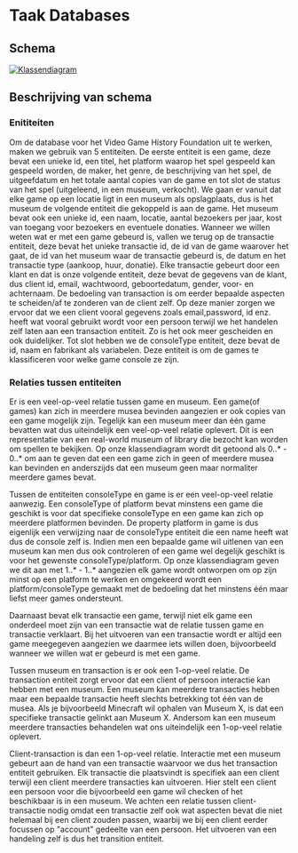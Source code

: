 # Taak Databases

## Schema  

[![Klassendiagram](https://mermaid.ink/img/pako:eNqNVMGOmzAU_BXLxyobBUiyAVU9NLvdS7eqmlxaIVVeeKRWjY1ss20a5d_7bEjA7GEXDuDx4Dczz-ZEC1UCzWghmDF3nB00q3NZcg2F5UqSj_tc-jnywGogp1wSvD4reSDkgMhPXnbQzmqOoOVWQIA0gtlK6ToAS3gGAY3SHXov25ocQGqYsEyheeOEXOoWTNwxC-Qbfs4MuPfREjvLbGtIh3BpiVWWia1qOJhcni9WHlsDyA7M1B6b2pFoMQCcgkGPK_HMDbdKm6-gvwPrDVVCMUtAWs1kAZ8AxnCppF_DCUVNF1V75BrWxT6WZgf8Ks9PBPl7ZGJiiGu0xiSy0cz-2ECgaCs4WghzKjw2zYlAzbgIoQaX-KP0Cy3Y6CeltHXNa8Nt4fZACTrEXvSAVFwb-8XD155uMU8lwHkIBBcD_mpzaybbCrNoNWgH92H4nZ_TxXz-Lqfk_c3Nh2HUbaVcjsvnNBp4Ucd78LXGLQ5YizexorDma7y-fcR5cDed0Ro0NqrEA-8zyqn9BViSZvhaMv07p-gZeay1aneUBc0qJgzMaNuU2Lv-B3FFGyZ_KIVjq9tuSLMT_UuzdDnfrDZptF4mcXSbJOmMHmm2TOerON7Eq3idRHEaLc8z-s9_v5jfxus0SeP1Il2la2TMKJTuXD32_yf3uMi49zO9ivN_PbuP6w?type=png)](https://mermaid.live/edit#pako:eNqNVMGOmzAU_BXLxyobBUiyAVU9NLvdS7eqmlxaIVVeeKRWjY1ss20a5d_7bEjA7GEXDuDx4Dczz-ZEC1UCzWghmDF3nB00q3NZcg2F5UqSj_tc-jnywGogp1wSvD4reSDkgMhPXnbQzmqOoOVWQIA0gtlK6ToAS3gGAY3SHXov25ocQGqYsEyheeOEXOoWTNwxC-Qbfs4MuPfREjvLbGtIh3BpiVWWia1qOJhcni9WHlsDyA7M1B6b2pFoMQCcgkGPK_HMDbdKm6-gvwPrDVVCMUtAWs1kAZ8AxnCppF_DCUVNF1V75BrWxT6WZgf8Ks9PBPl7ZGJiiGu0xiSy0cz-2ECgaCs4WghzKjw2zYlAzbgIoQaX-KP0Cy3Y6CeltHXNa8Nt4fZACTrEXvSAVFwb-8XD155uMU8lwHkIBBcD_mpzaybbCrNoNWgH92H4nZ_TxXz-Lqfk_c3Nh2HUbaVcjsvnNBp4Ucd78LXGLQ5YizexorDma7y-fcR5cDed0Ro0NqrEA-8zyqn9BViSZvhaMv07p-gZeay1aneUBc0qJgzMaNuU2Lv-B3FFGyZ_KIVjq9tuSLMT_UuzdDnfrDZptF4mcXSbJOmMHmm2TOerON7Eq3idRHEaLc8z-s9_v5jfxus0SeP1Il2la2TMKJTuXD32_yf3uMi49zO9ivN_PbuP6w)


## Beschrijving van schema
### Enititeiten
Om de database voor het Video Game History Foundation uit te werken, maken we gebruik van 5 entiteiten. De eerste entiteit is een game, deze bevat een unieke id, een titel, het platform waarop het spel gespeeld kan gespeeld worden, de maker, het genre, de beschrijving van het spel, de uitgeefdatum en het totale aantal copies van de game en tot slot de status van het spel (uitgeleend, in een museum, verkocht). We gaan er vanuit dat elke game op een locatie ligt in een museum als opslagplaats, dus is het museum de volgende entiteit die gekoppeld is aan de game. Het museum bevat ook een unieke id, een naam, locatie, aantal bezoekers per jaar, kost van toegang voor bezoekers en eventuele donaties. Wanneer we willen weten wat er met een game gebeurd is, vallen we terug op de transactie entiteit, deze bevat het unieke transactie id, de id van de game waarover het gaat, de id van het museum waar de transactie gebeurd is, de datum en het transactie type (aankoop, huur, donatie). Elke transactie gebeurt door een klant en dat is onze volgende entiteit, deze bevat de gegevens van de klant, dus client id, email, wachtwoord, geboortedatum, gender, voor- en achternaam. De bedoeling van transaction is om eerder bepaalde aspecten te scheiden/af te zonderen van de client zelf. Op deze manier zorgen we ervoor dat we een client vooral gegevens zoals email,password, id enz. heeft wat vooral gebruikt wordt voor een persoon terwijl we het handelen zelf laten aan een transaction entiteit. Zo is het ook meer gescheiden en ook duidelijker. Tot slot hebben we de consoleType entiteit, deze bevat de id, naam en fabrikant als variabelen. Deze entiteit is om de games te klassificeren voor welke game console ze zijn.

### Relaties tussen entiteiten
Er is een veel-op-veel relatie tussen game en museum. Een game(of games) kan zich in meerdere musea bevinden aangezien er ook copies van een game mogelijk zijn. Tegelijk kan een museum meer dan één game bevatten wat dus uiteindelijk een veel-op-veel relatie oplevert. Dit is een representatie van een real-world museum of library die bezocht kan worden om spellen te bekijken. Op onze klassendiagram wordt dit getoond als 0..* - 0..* om aan te geven dat een een game zich in geen of meerdere musea kan bevinden en anderszijds dat een museum geen maar normaliter meerdere games bevat.


Tussen de entiteiten consoleType en game is er een veel-op-veel relatie aanwezig. Een consoleType of platform bevat minstens een game die geschikt is voor dat specifieke consoleType en een game kan zich op meerdere platformen bevinden. De property platform in game is dus eigenlijk een verwijzing naar de consoleType entiteit die een name heeft wat dus de console zelf is. Indien men een bepaalde game wil uitlenen van een museum kan men dus ook controleren of een game wel degelijk geschikt is voor het gewenste consoleType/platform. Op onze klassendiagram geven we dit aan met 1..* - 1..* aangezien elk game wordt ontworpen om op zijn minst op een platform te werken en omgekeerd wordt een platform/consoleType gemaakt met de bedoeling dat het minstens één maar liefst meer games ondersteunt.

Daarnaast bevat elk transactie een game, terwijl niet elk game een onderdeel moet zijn van een transactie wat de relatie tussen game en transactie verklaart. Bij het uitvoeren van een transactie wordt er altijd een game meegegeven aangezien we daarmee iets willen doen, bijvoorbeeld wanneer we willen wat er gebeurd is met een game.

Tussen museum en transaction is er ook een 1-op-veel relatie. De transaction entiteit zorgt ervoor dat een client of persoon interactie kan hebben met een museum. Een museum kan meerdere transacties hebben maar een bepaalde transactie heeft slechts betrekking tot één van de musea. Als je bijvoorbeeld Minecraft wil ophalen van Museum X, is dat een specifieke transactie gelinkt aan Museum X. Andersom kan een museum meerdere transacties behandelen wat ons uiteindelijk een 1-op-veel relatie oplevert. 

Client-transaction is dan een 1-op-veel relatie. Interactie met een museum gebeurt aan de hand van een transactie waarvoor we dus het transaction entiteit gebruiken. Elk transactie die plaatsvindt is specifiek aan een client terwijl een client meerdere transacties kan uitvoeren. Hier stelt een client een persoon voor die bijvoorbeeld een game wil checken of het beschikbaar is in een museum. We achten een relatie tussen client-transactie nodig omdat een transactie zelf ook wat aspecten bevat die niet helemaal bij een client zouden passen, waarbij we bij een client eerder focussen op "account" gedeelte van een persoon. Het uitvoeren van een handeling zelf is dus het transition entiteit.
